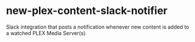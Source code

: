 # new-plex-content-slack-notifier
Slack integration that posts a notification whenever new content is added to a watched PLEX Media Server(s).
